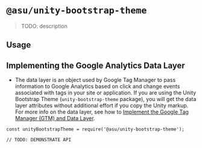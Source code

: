 # `@asu/unity-bootstrap-theme`

> TODO: description

## Usage

## Implementing the Google Analytics Data Layer

- The data layer is an object used by Google Tag Manager to pass information to Google Analytics based on click and change events associated with tags in your site or application. If you are using the Unity Bootstrap Theme (`unity-bootstrap-theme` package), you will get the data layer attributes without additional effort if you copy the Unity markup. For more info on the data layer, see how to [Implement the Google Tag Manager (GTM) and Data Layer](https://unity.web.asu.edu/gtm-datalayer/index.html).

```
const unityBootstrapTheme = require('@asu/unity-bootstrap-theme');

// TODO: DEMONSTRATE API
```
